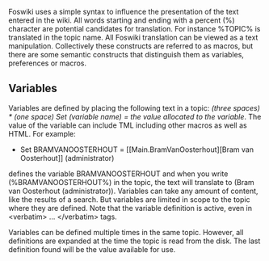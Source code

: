 
Foswiki uses a simple syntax to influence the presentation of the text entered in the wiki.
All words starting and ending with a percent (%) character are potential candidates for translation.
For instance %TOPIC% is translated in the topic name. All Foswiki translation can be viewed as a text manipulation.
Collectively these constructs are referred to as macros, but there are some semantic constructs that distinguish them as
variables, preferences or macros.

## Variables
Variables are defined by placing the following text in a topic:
_(three spaces) * (one space) Set (variable name) = the value allocated to the variable_.
The value of the variable can include TML including other macros as well as HTML. For example:
<verbatim>
   * Set BRAMVANOOSTERHOUT = [[Main.BramVanOosterhout][Bram van Oosterhout]] (administrator)
</verbatim>
defines the variable BRAMVANOOSTERHOUT and when you write (%BRAMVANOOSTERHOUT%) in the topic,
the text will translate to (Bram van Oosterhout (administrator)).
Variables can take any amount of content, like the results of a search.
But variables are limited in scope to the topic where they are defined.
Note that the variable definition is active, even in &lt;verbatim> ... &lt;/verbatim> tags.

Variables can be defined multiple times in the same topic. However, all definitions are expanded at the time the topic is read from the disk.
The last definition found will be the value available for use.
